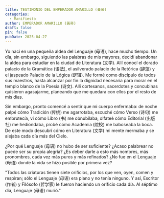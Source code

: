 ```yaml
---
title: TESTIMONIO DEL EMPERADOR AMARILLO (黃帝)
categories:
  - Manifiesto
author: EMPERADOR AMARILLO (黃帝)
draft: false
pin: false
pubDate: 2025-04-27
---
```

Yo nací en una pequeña aldea del Lenguaje (母语), hace mucho tiempo. Un día, sin embargo, siguiendo las palabras de mis mayores, decidí abandonar la aldea para estudiar en la ciudad de Literatura (文学). Allí conocí el dorado palacio de la Gramática (语法), el asilverado palacio de la Retórica (辞藻) y el jaspeado Palacio de la Lógica (逻辑). Me formé como discípulo de todos sus maestros, hasta alcanzar por fin la dignidad necesaria para morar en el templo blanco de la Poesía (诗文). Allí cortesanos, sacerdotes y concubinas quisieron agasajarme, planeando que me quedara con ellos por el resto de mis días.

Sin embargo, pronto comencé a sentir que mi cuerpo enfermaba: de noche palpé cómo Tradición (传统) me agarrotaba, escuché cómo Verso (诗句) me embrutecía, vi cómo Libro (书) me obnubilaba, olfateé cómo Editorial (出版社) me hediondaba, probé cómo Academia (院校) me baboseaba la boca. De este modo descubrí cómo en Literatura (文学) mi mente mermaba y se alejaba cada día más del Cielo.

¿Por qué Lenguaje (母语) no hubo de ser suficiente? ¿Acaso palabrear no puede ser su propia alegría? ¿Es deber darle a esto más nombres, más pronombres, cada vez más puros y más refinados? ¿No fue en el Lenguaje (母语) donde la vida se hizo posible por primera vez?

"Todos las criaturas tienen siete orificios, por los que ven, oyen, comen y respiran; sólo el Lenguaje (母语) era plano y no tenía ninguno. Y así, Escritor (作者) y Filósofo (哲学家) le fueron haciendo un orificio cada día. Al séptimo día, Lenguaje (母语) murió."
